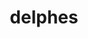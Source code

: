---
title: "delphes"
layout: cache
categories: [package, develop-2025-04-20]
meta: {"compilers": ["gcc@11.4.0"], "num_specs": 1, "num_specs_by_stack": {"hep": 1, "root": 1}, "oss": ["ubuntu22.04"], "platforms": ["linux"], "stacks": ["hep", "root"], "targets": ["x86_64_v3"], "versions": ["3.5.0"]}
spec_details: [{"compiler": "gcc@11.4.0", "hash": "jzful5q2tplhjb3se4zkfspwfxrzqqiw", "os": "ubuntu22.04", "platform": "linux", "size": "-", "stacks": ["hep", "root"], "target": "x86_64_v3", "variants": ["build_system=cmake", "build_type=Release", "generator=make", "~ipo", "+pythia8"], "versions": ["3.5.0"]}]
---